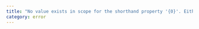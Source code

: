 ```yaml
---
title: "No value exists in scope for the shorthand property '{0}'. Either declare one or provide an initializer."
category: error
---
```

